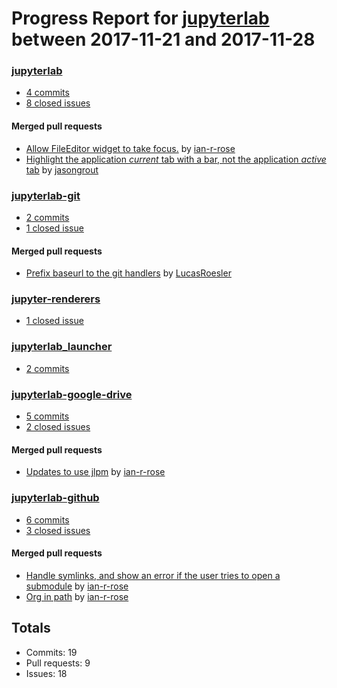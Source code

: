 # Progress Report for [jupyterlab](https://github.com/jupyterlab) between 2017-11-21 and 2017-11-28

### [jupyterlab](https://github.com/jupyterlab/jupyterlab)
-  [4 commits](https://github.com/jupyterlab/jupyterlab/compare/master@%7B1511244000%7D...master@%7B1511848800%7D)
-  [8 closed issues](https://github.com/jupyterlab/jupyterlab/issues?utf8=%E2%9C%93&q=is%3Aissue%20closed%3A2017-11-21..2017-11-28)

#### Merged pull requests
- [Allow FileEditor widget to take focus.](https://github.com/jupyterlab/jupyterlab/pull/3278) by [ian-r-rose](https://github.com/ian-r-rose)
- [Highlight the application *current* tab with a bar, not the application *active* tab](https://github.com/jupyterlab/jupyterlab/pull/3273) by [jasongrout](https://github.com/jasongrout)

### [jupyterlab-git](https://github.com/jupyterlab/jupyterlab-git)
-  [2 commits](https://github.com/jupyterlab/jupyterlab-git/compare/master@%7B1511244000%7D...master@%7B1511848800%7D)
-  [1 closed issue](https://github.com/jupyterlab/jupyterlab-git/issues?utf8=%E2%9C%93&q=is%3Aissue%20closed%3A2017-11-21..2017-11-28)

#### Merged pull requests
- [Prefix baseurl to the git handlers](https://github.com/jupyterlab/jupyterlab-git/pull/174) by [LucasRoesler](https://github.com/LucasRoesler)

### [jupyter-renderers](https://github.com/jupyterlab/jupyter-renderers)
-  [1 closed issue](https://github.com/jupyterlab/jupyter-renderers/issues?utf8=%E2%9C%93&q=is%3Aissue%20closed%3A2017-11-21..2017-11-28)

### [jupyterlab_launcher](https://github.com/jupyterlab/jupyterlab_launcher)
-  [2 commits](https://github.com/jupyterlab/jupyterlab_launcher/compare/master@%7B1511244000%7D...master@%7B1511848800%7D)

### [jupyterlab-google-drive](https://github.com/jupyterlab/jupyterlab-google-drive)
-  [5 commits](https://github.com/jupyterlab/jupyterlab-google-drive/compare/master@%7B1511244000%7D...master@%7B1511848800%7D)
-  [2 closed issues](https://github.com/jupyterlab/jupyterlab-google-drive/issues?utf8=%E2%9C%93&q=is%3Aissue%20closed%3A2017-11-21..2017-11-28)

#### Merged pull requests
- [Updates to use jlpm](https://github.com/jupyterlab/jupyterlab-google-drive/pull/106) by [ian-r-rose](https://github.com/ian-r-rose)

### [jupyterlab-github](https://github.com/jupyterlab/jupyterlab-github)
-  [6 commits](https://github.com/jupyterlab/jupyterlab-github/compare/master@%7B1511244000%7D...master@%7B1511848800%7D)
-  [3 closed issues](https://github.com/jupyterlab/jupyterlab-github/issues?utf8=%E2%9C%93&q=is%3Aissue%20closed%3A2017-11-21..2017-11-28)

#### Merged pull requests
- [Handle symlinks, and show an error if the user tries to open a submodule](https://github.com/jupyterlab/jupyterlab-github/pull/21) by [ian-r-rose](https://github.com/ian-r-rose)
- [Org in path](https://github.com/jupyterlab/jupyterlab-github/pull/20) by [ian-r-rose](https://github.com/ian-r-rose)

## Totals
- Commits: 19
- Pull requests: 9
- Issues: 18
